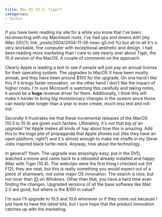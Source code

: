 ```yaml
---
title: Mac OS 10.4, Tiger?
categories:
- Techie
---
```


If you have been reading my site for a while you know that I've been reconnecting with my Macintosh roots. I've had ups and downs with [my iMac G5]{% link _posts/2004/2004-11-26-imac-g5.md %} but all-in-all it's a very workable, fine computer with exceptional aesthetic and design. I had been reading more marketing than I care to see nearly ever about Tiger, the 10.4 version of the MacOS. A couple of comments on the approach.


Clearly Apple is leading a test to see if people will just pay an annual license for their operating system. The upgrades to MacOS X have been mostly annual, and they have been around $100 for the upgrade. On one hand I like this if it brings faster innovation, on the other hand I don't like the impact of higher costs. I'm sure Microsoft is watching this carefully and taking notes, it would be a **huge** revenue driver for them. Additionally, I think this will make it harder to bring big revolutionary changes in the system since those can easily take longer than a year to even create, much less test and roll-out.



Secondly it frustrates me that these incremental releases of the MacOS (10.3 to 10.4) are given such fanfare. Ultimately, _it's not that big of an upgrade!_ Yet Apple makes all kinds of hay about how this is amazing. Add this to the huge pile of propaganda that Apple shoves out (like they have an open platform, right?) and it's almost enough to make me chaffe in my Steve Jobs inspired black turtle-neck. Anyway, how about the technology.



In general? Yawn. The upgrade was amazingly easy, put in the DVD, watched a movie and came back to a rebooted already installed and happy iMac with Tiger (10.4). The webclips were the first thing I checked out (hit F12), they are neat, but this is really something you would expect out of a piece of shareware, not some major OS innovation. The search is nice, but not nicer than [X1](http://www.x1.com/) on Windows. Other than that, you have a hard time even finding the changes. Upgraded versions of all the base software like Mail 2.0 are good, but where is the $100 in value?



I'm sure I'll upgrade to 10.5 and 10.6 whenever or if they come out because I just have to have the latest bits, but I sure hope that the product innovation catches up with the marketing.
